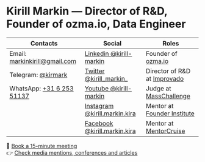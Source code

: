 # Kirill Markin — Director of R&D, Founder of ozma.io, Data Engineer

| **Contacts**                                    | **Social**                                                            | **Roles**                                                                                         |
|-------------------------------------------------|----------------------------------------------------------------------|---------------------------------------------------------------------------------------------------|
| Email: [markinkirill@gmail.com](mailto:markinkirill@gmail.com) | [Linkedin @kirill-markin](https://www.linkedin.com/in/kirill-markin)  | Founder of [ozma.io](https://ozma.io)                                                             |
| Telegram: [@kirmark](https://t.me/kirmark)      | [Twitter @kirill_markin_](https://twitter.com/kirill_markin_)         | Director of R&D at [Improvado](https://improvado.io/)                                                        |
| WhatsApp: [+31 6 253 51137](https://api.whatsapp.com/send?phone=31625351137) | [Youtube @kirill-markin](https://www.youtube.com/@kirill-markin)       | Judge at [MassChallenge](https://masschallenge.org/)                                              |
|                                                 | [Instagram @kirill.markin.kira](https://www.instagram.com/kirill.markin.kira/) | Mentor at [Founder Institute](https://fi.co/mentors/11022)                                        |
|                                                 | [Facebook @kirill.markin.kira](https://www.facebook.com/kirill.markin.kira) | Mentor at [MentorCruise](https://mentorcruise.com/mentor/kirillmarkin/)                           |

📆 [Book a 15-minute meeting](https://calendar.app.google/pgnsq3MDbKkVwviV8)  
👉 [Check media mentions, conferences and articles](https://kirill-markin.com/#media)
